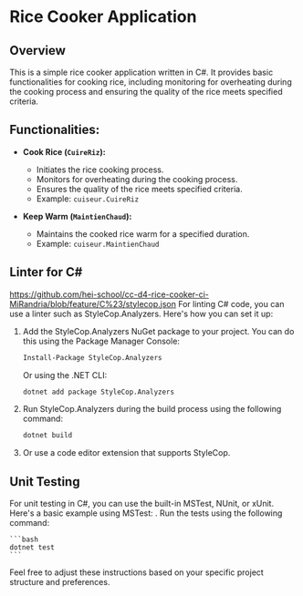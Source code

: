 # Rice Cooker Application

## Overview

This is a simple rice cooker application written in C#. It provides basic functionalities for cooking rice, including monitoring for overheating during the cooking process and ensuring the quality of the rice meets specified criteria.

## Functionalities:

- **Cook Rice (`CuireRiz`):**
  - Initiates the rice cooking process.
  - Monitors for overheating during the cooking process.
  - Ensures the quality of the rice meets specified criteria.
  - Example: `cuiseur.CuireRiz`

- **Keep Warm (`MaintienChaud`):**
  - Maintains the cooked rice warm for a specified duration.
  - Example: `cuiseur.MaintienChaud`

## Linter for C#
https://github.com/hei-school/cc-d4-rice-cooker-ci-MiRandria/blob/feature/C%23/stylecop.json
For linting C# code, you can use a linter such as StyleCop.Analyzers. Here's how you can set it up:

1. Add the StyleCop.Analyzers NuGet package to your project. You can do this using the Package Manager Console:

    ```bash
    Install-Package StyleCop.Analyzers
    ```

    Or using the .NET CLI:

    ```bash
    dotnet add package StyleCop.Analyzers
    ```
2. Run StyleCop.Analyzers during the build process using the following command:

    ```bash
    dotnet build
    ```

4. Or use a code editor extension that supports StyleCop.

## Unit Testing

For unit testing in C#, you can use the built-in MSTest, NUnit, or xUnit. Here's a basic example using MSTest:
   . Run the tests using the following command:

    ```bash
    dotnet test
    ```

Feel free to adjust these instructions based on your specific project structure and preferences.
